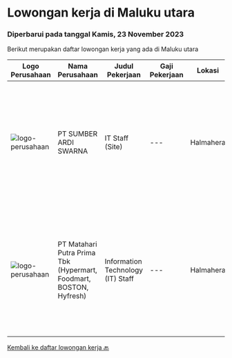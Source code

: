 
  # Lowongan kerja di Maluku utara

  ### Diperbarui pada tanggal Kamis, 23 November 2023

  Berikut merupakan daftar lowongan kerja yang ada di Maluku utara

  |Logo Perusahaan | Nama Perusahaan | Judul Pekerjaan | Gaji Pekerjaan | Lokasi | Deskripsi | Tanggal diunggah | Pranala |
  | -------------- | --------------- | --------------- | --------- | --------- | -------------- | ------- | ----------- |
  |![logo-perusahaan](https://image-service-cdn.seek.com.au/b250042a9148bf1be2c552e4ee20b9ee3c553e25/ee4dce1061f3f616224767ad58cb2fc751b8d2dc)|PT SUMBER ARDI SWARNA|IT Staff (Site)|---|Halmahera|Qualifications : Minimun D3 Information Technology/ Information Systems / related field Minimum 2 years experience in mining industry Minimum 24-30...|Jumat, 03 November 2023|https://www.jobstreet.co.id/id/job/it-staff-site-4518644?token=0~2099396c-3e23-4b0f-bb8a-625609cf649b&sectionRank=1&jobId=jobstreet-id-job-4518644|
|![logo-perusahaan](https://image-service-cdn.seek.com.au/0b18d5f05ef04266f73e9e20e161366a22810363/ee4dce1061f3f616224767ad58cb2fc751b8d2dc)|PT Matahari Putra Prima Tbk (Hypermart, Foodmart, BOSTON, Hyfresh)|Information Technology (IT) Staff|---|Halmahera|Pendidikan minimal SMK jurusan Teknik Komputer Usia maksimal 25 tahun Lebih disukai memiliki pengalaman Staff IT di toko Memiliki kemampuan komunikasi...|Jumat, 27 Oktober 2023|https://www.jobstreet.co.id/id/job/information-technology-it-staff-4511567?token=0~2099396c-3e23-4b0f-bb8a-625609cf649b&sectionRank=2&jobId=jobstreet-id-job-4511567|


  [Kembali ke daftar lowongan kerja 🔙](../README.md#daftar-lowongan-kerja)
  